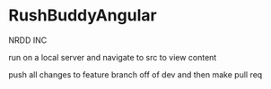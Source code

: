 

# RushBuddyAngular
NRDD INC

run on a local server and navigate to src to view content

push all changes to feature branch off of dev and then make pull req
